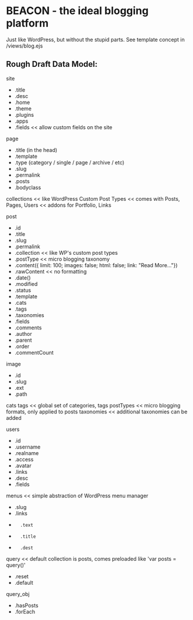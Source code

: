 BEACON - the ideal blogging platform
===

Just like WordPress, but without the stupid parts. See template concept in /views/blog.ejs

Rough Draft Data Model:
---

site

-	.title
-	.desc
-	.home
-	.theme
-	.plugins
-	.apps
-	.fields   	<< allow custom fields on the site	
	
page

-	.title (in the head)
-	.template
-	.type (category / single / page / archive / etc)
-	.slug
-	.permalink
-	.posts
-	.bodyclass
	
collections						<< like WordPress Custom Post Types	
								<< comes with Posts, Pages, Users
								<< addons for Portfolio, Links
								
post
-	.id
-	.title
-	.slug
-	.permalink
-	.collection					<< like WP's custom post types
-	.postType					<< micro blogging taxonomy
-	.content({ limit: 100; images: false; html: false; link: "Read More..."})
-	.rawContent 				<< no formatting
-	.date()
-	.modified
-	.status
-	.template
-	.cats
-	.tags
-	.taxonomies
-	.fields
-	.comments
-	.author	
-	.parent
-	.order
-	.commentCount
	
image
-	.id
-	.slug
-	.ext
-	.path
		
cats
tags			<< global set of categories, tags
postTypes		<< micro blogging formats, only applied to posts
taxonomies		<< additional taxonomies can be added
	
users
-	.id
-	.username
-	.realname
-	.access
-	.avatar
-	.links
-	.desc
-	.fields
	
menus			<< simple abstraction of WordPress menu manager
-	.slug
-	.links
-		.text
-		.title
-		.dest
	
query			<< default collection is posts, comes preloaded like 'var posts = query()'
-	.reset
-	.default
	
query_obj
-	.hasPosts
-	.forEach